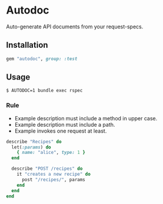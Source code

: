 # Autodoc
Auto-generate API documents from your request-specs.

## Installation
```ruby
gem "autodoc", group: :test
```

## Usage
```
$ AUTODOC=1 bundle exec rspec
```

### Rule
* Example description must include a method in upper case.
* Example description must include a path.
* Example invokes one request at least.

```ruby
describe "Recipes" do
  let(:params) do
    { name: "alice", type: 1 }
  end

  describe "POST /recipes" do
    it "creates a new recipe" do
      post "/recipes/", params
    end
  end
end
```
